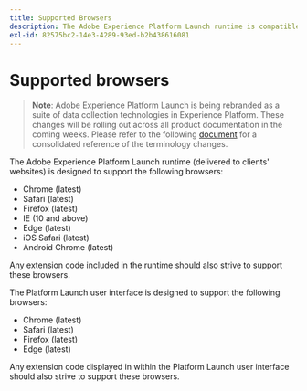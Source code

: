 ```yaml
---
title: Supported Browsers
description: The Adobe Experience Platform Launch runtime is compatible with multiple browsers.
exl-id: 82575bc2-14e3-4289-93ed-b2b438616081
---
```

# Supported browsers

>**Note**: Adobe Experience Platform Launch is being rebranded as a suite of data collection technologies in Experience Platform. These changes will be rolling out across all product documentation in the coming weeks. Please refer to the following [document](../launch-name-updates) for a consolidated reference of the terminology changes.

The Adobe Experience Platform Launch runtime (delivered to clients' websites) is designed to support the following browsers:

- Chrome (latest)
- Safari (latest)
- Firefox (latest)
- IE (10 and above)
- Edge (latest)
- iOS Safari (latest)
- Android Chrome (latest)

Any extension code included in the runtime should also strive to support these browsers.

The Platform Launch user interface is designed to support the following browsers:

- Chrome (latest)
- Safari (latest)
- Firefox (latest)
- Edge (latest)

Any extension code displayed in within the Platform Launch user interface should also strive to support these browsers.
